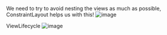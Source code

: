 We need to try to avoid nesting the views as much as possible, ConstraintLayout helps us with this!
![image](https://github.com/user-attachments/assets/d266ec7a-c5b0-47db-b85f-42aef1b2a8ed)

ViewLifecycle
![image](https://github.com/user-attachments/assets/3a405060-b6e2-46a7-991a-9527c4eeaea1)



